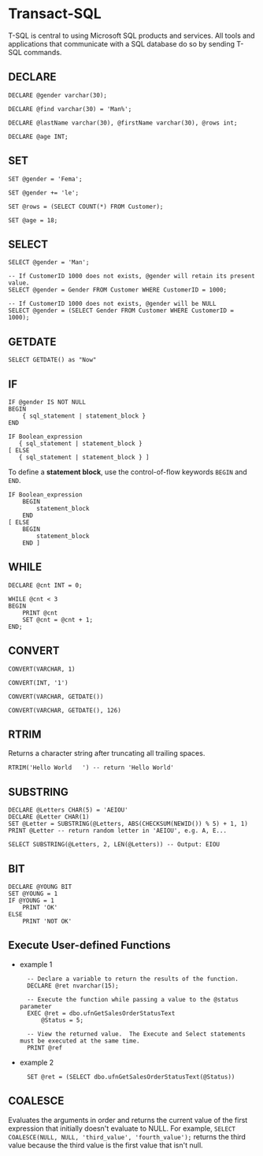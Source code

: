 # Transact-SQL

T-SQL is central to using Microsoft SQL products and services. All tools and applications that communicate with a SQL database do so by sending T-SQL commands.

## DECLARE

    DECLARE @gender varchar(30);   
    
    DECLARE @find varchar(30) = 'Man%';
    
    DECLARE @lastName varchar(30), @firstName varchar(30), @rows int;

    DECLARE @age INT;
    
## SET

	SET @gender = 'Fema';
	
	SET @gender += 'le';
	
	SET @rows = (SELECT COUNT(*) FROM Customer);  

    SET @age = 18;
	
## SELECT

    SELECT @gender = 'Man';
    
    -- If CustomerID 1000 does not exists, @gender will retain its present value.
    SELECT @gender = Gender FROM Customer WHERE CustomerID = 1000;
    
    -- If CustomerID 1000 does not exists, @gender will be NULL
    SELECT @gender = (SELECT Gender FROM Customer WHERE CustomerID = 1000);


## GETDATE

    SELECT GETDATE() as "Now"

## IF 

    IF @gender IS NOT NULL
    BEGIN
        { sql_statement | statement_block }
    END

    IF Boolean_expression   
       { sql_statement | statement_block }   
    [ ELSE   
       { sql_statement | statement_block } ]   

To define a **statement block**, use the control-of-flow keywords `BEGIN` and `END`.

    IF Boolean_expression   
        BEGIN
            statement_block
        END            
    [ ELSE   
        BEGIN
            statement_block
        END ]


## WHILE

    DECLARE @cnt INT = 0;

    WHILE @cnt < 3
    BEGIN
        PRINT @cnt
        SET @cnt = @cnt + 1;
    END;

## CONVERT

    CONVERT(VARCHAR, 1)

    CONVERT(INT, '1')

    CONVERT(VARCHAR, GETDATE())

    CONVERT(VARCHAR, GETDATE(), 126)

## RTRIM 

Returns a character string after truncating all trailing spaces.

    RTRIM('Hello World   ') -- return 'Hello World'

## SUBSTRING

    DECLARE @Letters CHAR(5) = 'AEIOU'
    DECLARE @Letter CHAR(1)
    SET @Letter = SUBSTRING(@Letters, ABS(CHECKSUM(NEWID()) % 5) + 1, 1)
    PRINT @Letter -- return random letter in 'AEIOU', e.g. A, E...

    SELECT SUBSTRING(@Letters, 2, LEN(@Letters)) -- Output: EIOU

## BIT

    DECLARE @YOUNG BIT
    SET @YOUNG = 1
    IF @YOUNG = 1
        PRINT 'OK'
    ELSE
        PRINT 'NOT OK'
		
## Execute User-defined Functions

* example 1


        -- Declare a variable to return the results of the function. 
        DECLARE @ret nvarchar(15);   

        -- Execute the function while passing a value to the @status parameter
        EXEC @ret = dbo.ufnGetSalesOrderStatusText 
            @Status = 5; 

        -- View the returned value.  The Execute and Select statements must be executed at the same time.  
        PRINT @ref


* example 2

        SET @ret = (SELECT dbo.ufnGetSalesOrderStatusText(@Status))

## COALESCE 

Evaluates the arguments in order and returns the current value of the first expression that initially doesn't evaluate to NULL. For example, `SELECT COALESCE(NULL, NULL, 'third_value', 'fourth_value');` returns the third value because the third value is the first value that isn't null.
